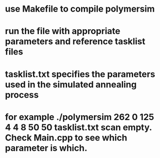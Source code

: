 # use Makefile to compile polymersim
# run the file with appropriate parameters and reference tasklist files
# tasklist.txt specifies the parameters used in the simulated annealing process
# for example ./polymersim 262 0 125 4 4 8 50 50 tasklist.txt scan empty. Check Main.cpp to see which parameter is which. 

